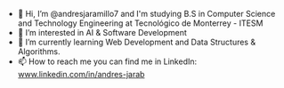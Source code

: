 - 👋 Hi, I’m @andresjaramillo7 and I'm studying B.S in Computer Science and Technology Engineering at Tecnológico de Monterrey - ITESM
- 👀 I’m interested in AI & Software Development
- 🌱 I’m currently learning Web Development and Data Structures & Algorithms.
- 📫 How to reach me you can find me in LinkedIn: www.linkedin.com/in/andres-jarab

<!---
andresjaramillo7/andresjaramillo7 is a ✨ special ✨ repository because its `README.md` (this file) appears on your GitHub profile.
You can click the Preview link to take a look at your changes.
--->
